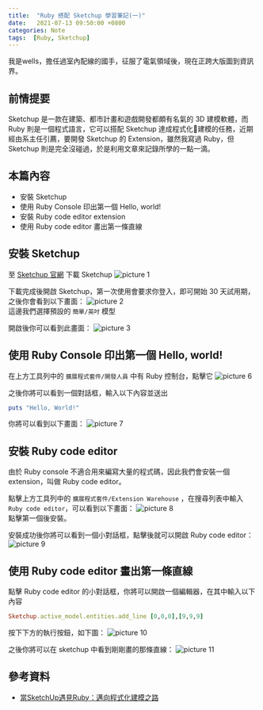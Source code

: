```yaml
---
title:  "Ruby 搭配 Sketchup 學習筆記(一)"
date:   2021-07-13 09:50:00 +0800
categories: Note
tags:  [Ruby, Sketchup]
--- 
```


我是wells，擔任過室內配線的國手，征服了電氣領域後，現在正跨大版圖到資訊界。
## 前情提要
Sketchup 是一款在建築、都市計畫和遊戲開發都頗有名氣的 3D 建模軟體，而 Ruby 則是一個程式語言，它可以搭配 Sketchup 達成程式化建模的任務，近期經由系主任引薦，要開發 Sketchup 的 Extension，雖然我寫過 Ruby，但 Sketchup 則是完全沒碰過，於是利用文章來記錄所學的一點一滴。

## 本篇內容
- 安裝 Sketchup
- 使用 Ruby Console 印出第一個 Hello, world!
- 安裝 Ruby code editor extension
- 使用 Ruby code editor 畫出第一條直線

## 安裝 Sketchup
至 [Sketchup 官網](https://www.sketchup.com/zh-TW/try-sketchup) 下載 Sketchup
![picture 1](/assets/images/2021-07-13-Ruby搭配Sketchup學習筆記-ddab56e94a754e47b63c57d5844d6ee16a075cfcf2ef089afff5fefabf09e623.png)  

下載完成後開啟 Sketchup，第一次使用會要求你登入，即可開始 30 天試用期，之後你會看到以下畫面：
![picture 2](/assets/images/2021-07-13-Ruby搭配Sketchup學習筆記-3c7612b7a08cfc2138fec51a7811cedc3e1f479c4b21bdffcc455848b14b4755.png)  
這邊我們選擇預設的 `簡單/英吋` 模型

開啟後你可以看到此畫面：
![picture 3](/assets/images/2021-07-13-Ruby搭配Sketchup學習筆記-a256919ad900008167ddc792d34c5d2d5855d093524b1bd6ec917ecb1b24d6bc.png)  

## 使用 Ruby Console 印出第一個 Hello, world!
在上方工具列中的 `擴展程式套件/開發人員` 中有 Ruby 控制台，點擊它
![picture 6](/assets/images/2021-07-13-Ruby搭配Sketchup學習筆記-da90a28597e4fe7254230b8a83ce0a1116b1193851b2cab1b8e367d54d67a5b4.png)  
 
之後你將可以看到一個對話框，輸入以下內容並送出
```ruby
puts "Hello, World!"
```
你將可以看到以下畫面：
![picture 7](/assets/images/2021-07-13-Ruby搭配Sketchup學習筆記-8c23915bf8d8decbbb43f2cbdde3e887ae40fcb8e6c421292299d429a3aec02f.png)  

## 安裝 Ruby code editor
由於 Ruby console 不適合用來編寫大量的程式碼，因此我們會安裝一個 extension，叫做 Ruby code editor。

點擊上方工具列中的 `擴展程式套件/Extension Warehouse` ，在搜尋列表中輸入 `Ruby code editor`，可以看到以下畫面：
![picture 8](/assets/images/2021-07-13-Ruby搭配Sketchup學習筆記-ec673e326bdfed81faa089104fb51c2594ac7bfd62bb16f148f65aa9d81cd88c.png)  
點擊第一個後安裝。

安裝成功後你將可以看到一個小對話框，點擊後就可以開啟 Ruby code editor：
![picture 9](/assets/images/2021-07-13-Ruby搭配Sketchup學習筆記-8656ae86cbd3b1f59f9b41c0f76498bbe4e35fe20ae9d5e1e3808d5915ecd1ea.png)  


## 使用 Ruby code editor 畫出第一條直線
點擊 Ruby code editor 的小對話框，你將可以開啟一個編輯器，在其中輸入以下內容
```ruby
Sketchup.active_model.entities.add_line [0,0,0],[9,9,9]
```
按下下方的執行按鈕，如下圖：
![picture 10](/assets/images/2021-07-13-Ruby搭配Sketchup學習筆記-164e01596587f60809ffcc6495c5df6b32f4209d25c10c2fdc3efecdde939f57.png)  

之後你將可以在 sketchup 中看到剛剛畫的那條直線：
![picture 11](/assets/images/2021-07-13-Ruby搭配Sketchup學習筆記-2683a2613fc163479426cdde4f3065c058342b48845327a637f85b78d4214b46.png)  

## 參考資料
- [當SketchUp遇見Ruby：邁向程式化建模之路](https://www.books.com.tw/products/0010683532)

